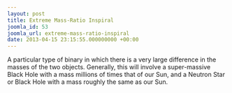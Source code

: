 ```yaml
---
layout: post
title: Extreme Mass-Ratio Inspiral
joomla_id: 53
joomla_url: extreme-mass-ratio-inspiral
date: 2013-04-15 23:15:55.000000000 +00:00
---
```

<p>A particular type of binary in which there is a very large difference in the masses of the two objects. Generally, this will involve a super-massive Black Hole with a mass millions of times that of our Sun, and a Neutron Star or Black Hole with a mass roughly the same as our Sun.</p>
